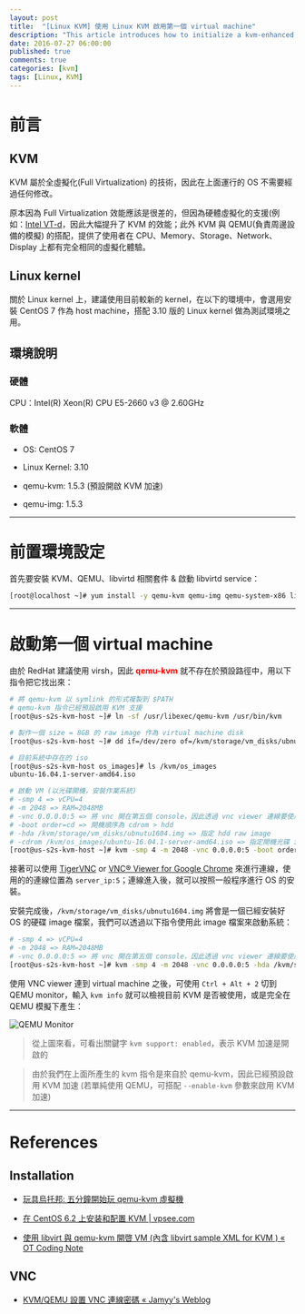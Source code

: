 ```yaml
---
layout: post
title:  "[Linux KVM] 使用 Linux KVM 啟用第一個 virtual machine"
description: "This article introduces how to initialize a kvm-enhanced virtual machine by usung QEMU/KVM"
date: 2016-07-27 06:00:00
published: true
comments: true
categories: [kvm]
tags: [Linux, KVM]
---
```


前言
====

## KVM

KVM 屬於全虛擬化(Full Virtualization) 的技術，因此在上面運行的 OS 不需要經過任何修改。

原本因為 Full Virtualization 效能應該是很差的，但因為硬體虛擬化的支援(例如：[Intel VT-d](http://stenlyho.blogspot.tw/2009/01/vt-xvt-d-intel.html)，因此大幅提升了 KVM 的效能；此外 KVM 與 QEMU(負責周邊設備的模擬) 的搭配，提供了使用者在 CPU、Memory、Storage、Network、Display 上都有完全相同的虛擬化體驗。

## Linux kernel

關於 Linux kernel 上，建議使用目前較新的 kernel，在以下的環境中，會選用安裝 CentOS 7 作為 host machine，搭配 3.10 版的 Linux kernel 做為測試環境之用。

## 環境說明

### 硬體

CPU：Intel(R) Xeon(R) CPU E5-2660 v3 @ 2.60GHz

### 軟體

- OS: CentOS 7

- Linux Kernel: 3.10

- qemu-kvm: 1.5.3 (預設開啟 KVM 加速)

- qemu-img: 1.5.3

---------------------------------------------------------------------

前置環境設定
===========

首先要安裝 KVM、QEMU、libvirtd 相關套件 & 啟動 libvirtd service：

```bash
[root@localhost ~]# yum install -y qemu-kvm qemu-img qemu-system-x86 libvirt virt-install libvirt-python virt-manager python-virtinst libvirt-client bridge-utils
```

---------------------------------------------------------------------

啟動第一個 virtual machine
=========================

由於 RedHat 建議使用 virsh，因此 <font color='red'>**qemu-kvm**</font> 就不存在於預設路徑中，用以下指令把它找出來：

```bash
# 將 qemu-kvm 以 symlink 的形式複製到 $PATH
# qemu-kvm 指令已經預設啟用 KVM 支援
[root@us-s2s-kvm-host ~]# ln -sf /usr/libexec/qemu-kvm /usr/bin/kvm

# 製作一個 size = 8GB 的 raw image 作為 virtual machine disk
[root@us-s2s-kvm-host ~]# dd if=/dev/zero of=/kvm/storage/vm_disks/ubnutu1604.img bs=1M count=8192

# 目前系統中存在的 iso
[root@us-s2s-kvm-host os_images]# ls /kvm/os_images
ubuntu-16.04.1-server-amd64.iso

# 啟動 VM (以光碟開機，安裝作業系統)
# -smp 4 => vCPU=4
# -m 2048 => RAM=2048MB
# -vnc 0.0.0.0:5 => 將 vnc 開在第五個 console，因此透過 vnc viewer 連線要使用 "ip:5" 來進行連線
# -boot order=cd => 開機順序為 cdrom > hdd
# -hda /kvm/storage/vm_disks/ubnutu1604.img => 指定 hdd raw image
# -cdrom /kvm/os_images/ubuntu-16.04.1-server-amd64.iso => 指定開機光碟 iso
[root@us-s2s-kvm-host ~]# kvm -smp 4 -m 2048 -vnc 0.0.0.0:5 -boot order=cd -hda /kvm/storage/vm_disks/ubnutu1604.img -cdrom /kvm/os_images/ubuntu-16.04.1-server-amd64.iso
```

接著可以使用 [TigerVNC](http://tigervnc.org/) or [VNC® Viewer for Google Chrome](https://chrome.google.com/webstore/detail/vnc%C2%AE-viewer-for-google-ch/iabmpiboiopbgfabjmgeedhcmjenhbla) 來進行連線，使用的的連線位置為 `server_ip:5`；連線進入後，就可以按照一般程序進行 OS 的安裝。

安裝完成後，`/kvm/storage/vm_disks/ubnutu1604.img` 將會是一個已經安裝好 OS 的硬碟 image 檔案，我們可以透過以下指令使用此 image 檔案來啟動系統：

```bash
# -smp 4 => vCPU=4
# -m 2048 => RAM=2048MB
# -vnc 0.0.0.0:5 => 將 vnc 開在第五個 console，因此透過 vnc viewer 連線要使用 "ip:5" 來進行連線
[root@us-s2s-kvm-host ~]# kvm -smp 4 -m 2048 -vnc 0.0.0.0:5 -hda /kvm/storage/vm_disks/ubnutu1604.img
```


使用 VNC viewer 連到 virtual machine 之後，可使用 `Ctrl + Alt + 2` 切到 QEMU monitor，輸入 `kvm info` 就可以檢視目前 KVM 是否被使用，或是完全在 QEMU 模擬下產生：

![QEMU Monitor](https://lh3.googleusercontent.com/Or8AH3hxAJbdXsIMADxmVkvUKlFYe_-DwTpSuw878fpP3bDAqyLv_ql_7W_HIrLYGHqc1hha7aecKMM6lytj2Wkv-NEyoXsZPuHE5RKa9mp_6apKEoPn7h-tp2DSjLcHaj72ByMefPKXRFKFYCLmYdbhsax0Ro8A-UCjSweOuB03zEL44VM7YbkxNE85vTmFv-JMUUERlX3CAdDotSWpvzl-ztgHzoU2E0iqwgLawhHAhn1JOX19Mn0ib3J0vxqZyLI6CNqaXEIc-7v5QNhAmAysEdWd3AMVKqkPVI41v8FDiUam2G_MDUkWOsAW4aQjnwrAbiw3-Ljpi72gjsM_iJWnsLF5nCuREGQxWC_LOrhRo7-AKLgU_XmzJuobqLRi6LoMzy_BKva5jI7nSgmgAfXDDTWpsXyGoKSgexpg_J7SRuLVZR1iZZ8HCZ9FZpre9qNIdr6xsvnH1NoUobJ73IKMbKn4YmGD0Z9Odi51bpWSh9eV1kOyCMFnF7Q5KZoPk-9lZwChK0gVUj6eObbJDKhlrFTpSvO7vYGJOmIBtfgCfKB9tAZ1-fpDSWxv8tGP38OQmKirl5oh0ozkGGQ-Z9QAr0mC31U=w642-h143-no)

> 從上圖來看，可看出關鍵字 `kvm support: enabled`，表示 KVM 加速是開啟的

> 由於我們在上面所產生的 kvm 指令是來自於 qemu-kvm，因此已經預設啟用 KVM 加速 (若單純使用 QEMU，可搭配 `--enable-kvm` 參數來啟用 KVM 加速)

---------------------------------------------------------------------

References
==========

## Installation

- [玩具烏托邦: 五分鐘開始玩 qemu-kvm 虛擬機](http://newtoypia.blogspot.tw/2015/02/qemu-kvm.html)

- [在 CentOS 6.2 上安装和配置 KVM | vpsee.com](http://www.vpsee.com/2012/04/install-kvm-on-centos-6-2/)

- [使用 libvirt 與 qemu-kvm 開啓 VM (內含 libvirt sample XML for KVM ) « OT Coding Note](http://ot-note.logdown.com/posts/64644/launch-a-vm-with-qemu-kvm)


## VNC

- [KVM/QEMU 設置 VNC 連線密碼 « Jamyy's Weblog](http://jamyy.us.to/blog/2011/10/3365.html)
